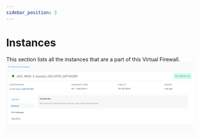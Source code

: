 ```yaml
---
sidebar_position: 3
---
```

# Instances
This section lists all the instances that are a part of this Virtual Firewall.
![Instances](img/Instances.png)



